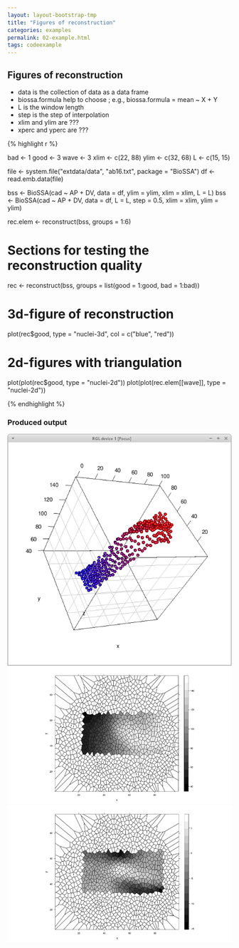 ```yaml
---
layout: layout-bootstrap-tmp
title: "Figures of reconstruction"
categories: examples
permalink: 02-example.html
tags: codeexample
---
```


## Figures of reconstruction

- data is the collection of data as a data frame 
- biossa.formula help to choose ; e.g., biossa.formula = mean ~ X + Y 
- L is the window length
- step is the step of interpolation
- xlim and ylim are ???
- xperc and yperc are ???

{% highlight r %}

bad <- 1
good <- 3
wave <- 3
xlim <- c(22, 88)
ylim <- c(32, 68)
L <- c(15, 15)

file <- system.file("extdata/data", "ab16.txt", package = "BioSSA")
df <- read.emb.data(file)

bss <- BioSSA(cad ~ AP + DV, data = df, ylim = ylim, xlim = xlim, L = L)
bss <- BioSSA(cad ~ AP + DV,  data = df,
              L = L,
              step = 0.5,
              xlim = xlim, ylim = ylim)

rec.elem <- reconstruct(bss, groups = 1:6)

# Sections for testing the reconstruction quality
rec <- reconstruct(bss, groups = list(good = 1:good, bad = 1:bad))

# 3d-figure of reconstruction
plot(rec$good, type = "nuclei-3d", col = c("blue", "red"))

# 2d-figures with triangulation
plot(plot(rec$good, type = "nuclei-2d"))
plot(plot(rec.elem[[wave]], type = "nuclei-2d"))

{% endhighlight %}

### Produced output
![3d-figure](02_3dfig.png)
![2d-figure #1](02_fig1.png)
![2d-figure #1](02_fig2.png)
